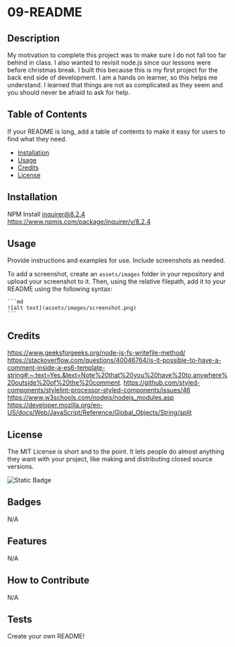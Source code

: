 # 09-README

## Description

My motivation to complete this project was to make sure I do not fall too far behind in class. I also wanted to revisit node.js since our lessons were before christmas break. I built this because this is my first project for the back end side of development. I am a hands on learner, so this helps me understand. I learned that things are not as complicated as they seem and you should never be afraid to ask for help.


## Table of Contents 

If your README is long, add a table of contents to make it easy for users to find what they need.

- [Installation](#installation)
- [Usage](#usage)
- [Credits](#credits)
- [License](#license)

## Installation

NPM Install inquirer@8.2.4
https://www.npmjs.com/package/inquirer/v/8.2.4

## Usage

Provide instructions and examples for use. Include screenshots as needed.

To add a screenshot, create an `assets/images` folder in your repository and upload your screenshot to it. Then, using the relative filepath, add it to your README using the following syntax:

    ```md
    ![alt text](assets/images/screenshot.png)
    ```

## Credits

https://www.geeksforgeeks.org/node-js-fs-writefile-method/
https://stackoverflow.com/questions/40046764/is-it-possible-to-have-a-comment-inside-a-es6-template-string#:~:text=Yes.&text=Note%20that%20you%20have%20to,anywhere%20outside%20of%20the%20comment.
https://github.com/styled-components/stylelint-processor-styled-components/issues/46
https://www.w3schools.com/nodejs/nodejs_modules.asp
https://developer.mozilla.org/en-US/docs/Web/JavaScript/Reference/Global_Objects/String/split

## License

The MIT License is short and to the point. It lets people do almost anything they want with your project, like making and distributing closed source versions.

![Static Badge](https://img.shields.io/badge/License-MIT-green)

## Badges

N/A

## Features

N/A

## How to Contribute

N/A

## Tests

Create your own README!